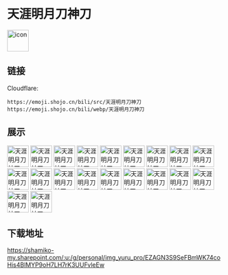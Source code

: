 # 天涯明月刀神刀
<img src="https://emoji.shojo.cn/bili/src/天涯明月刀神刀/icon.png" width="50" height="50" alt="icon">

## 链接
Cloudflare:
```
https://emoji.shojo.cn/bili/src/天涯明月刀神刀
https://emoji.shojo.cn/bili/webp/天涯明月刀神刀
```
## 展示
<img src="https://emoji.shojo.cn/bili/src/天涯明月刀神刀/天涯明月刀神刀-比心.png" width="50" height="50" alt="天涯明月刀神刀-比心">
<img src="https://emoji.shojo.cn/bili/src/天涯明月刀神刀/天涯明月刀神刀-吃瓜.png" width="50" height="50" alt="天涯明月刀神刀-吃瓜">
<img src="https://emoji.shojo.cn/bili/src/天涯明月刀神刀/天涯明月刀神刀-冲鸭.png" width="50" height="50" alt="天涯明月刀神刀-冲鸭">
<img src="https://emoji.shojo.cn/bili/src/天涯明月刀神刀/天涯明月刀神刀-大刀.png" width="50" height="50" alt="天涯明月刀神刀-大刀">
<img src="https://emoji.shojo.cn/bili/src/天涯明月刀神刀/天涯明月刀神刀-得意.png" width="50" height="50" alt="天涯明月刀神刀-得意">
<img src="https://emoji.shojo.cn/bili/src/天涯明月刀神刀/天涯明月刀神刀-干杯.png" width="50" height="50" alt="天涯明月刀神刀-干杯">
<img src="https://emoji.shojo.cn/bili/src/天涯明月刀神刀/天涯明月刀神刀-汗.png" width="50" height="50" alt="天涯明月刀神刀-汗">
<img src="https://emoji.shojo.cn/bili/src/天涯明月刀神刀/天涯明月刀神刀-击掌.png" width="50" height="50" alt="天涯明月刀神刀-击掌">
<img src="https://emoji.shojo.cn/bili/src/天涯明月刀神刀/天涯明月刀神刀-锦鲤光环.png" width="50" height="50" alt="天涯明月刀神刀-锦鲤光环">
<img src="https://emoji.shojo.cn/bili/src/天涯明月刀神刀/天涯明月刀神刀-氪.png" width="50" height="50" alt="天涯明月刀神刀-氪">
<img src="https://emoji.shojo.cn/bili/src/天涯明月刀神刀/天涯明月刀神刀-麻了.png" width="50" height="50" alt="天涯明月刀神刀-麻了">
<img src="https://emoji.shojo.cn/bili/src/天涯明月刀神刀/天涯明月刀神刀-破防.png" width="50" height="50" alt="天涯明月刀神刀-破防">
<img src="https://emoji.shojo.cn/bili/src/天涯明月刀神刀/天涯明月刀神刀-闪亮登场.png" width="50" height="50" alt="天涯明月刀神刀-闪亮登场">
<img src="https://emoji.shojo.cn/bili/src/天涯明月刀神刀/天涯明月刀神刀-上班.png" width="50" height="50" alt="天涯明月刀神刀-上班">
<img src="https://emoji.shojo.cn/bili/src/天涯明月刀神刀/天涯明月刀神刀-生气.png" width="50" height="50" alt="天涯明月刀神刀-生气">
<img src="https://emoji.shojo.cn/bili/src/天涯明月刀神刀/天涯明月刀神刀-酸.png" width="50" height="50" alt="天涯明月刀神刀-酸">
<img src="https://emoji.shojo.cn/bili/src/天涯明月刀神刀/天涯明月刀神刀-天下第一.png" width="50" height="50" alt="天涯明月刀神刀-天下第一">
<img src="https://emoji.shojo.cn/bili/src/天涯明月刀神刀/天涯明月刀神刀-问号.png" width="50" height="50" alt="天涯明月刀神刀-问号">
<img src="https://emoji.shojo.cn/bili/src/天涯明月刀神刀/天涯明月刀神刀-羡慕.png" width="50" height="50" alt="天涯明月刀神刀-羡慕">
<img src="https://emoji.shojo.cn/bili/src/天涯明月刀神刀/天涯明月刀神刀-赞.png" width="50" height="50" alt="天涯明月刀神刀-赞">

## 下载地址

https://shamiko-my.sharepoint.com/:u:/g/personal/img_yuru_pro/EZAGN3S9SeFBmWK74coHis4BlMYP9oH7LH7rK3UUFvleEw